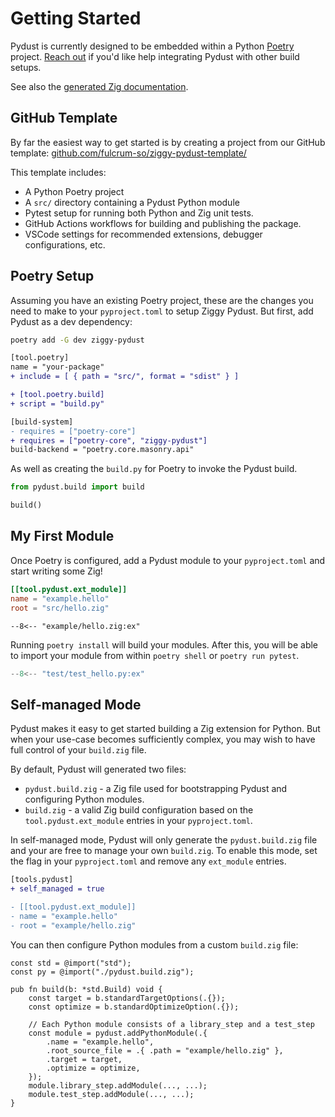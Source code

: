 # Getting Started

Pydust is currently designed to be embedded within a Python [Poetry](https://python-poetry.org/) project. [Reach out](https://github.com/fulcrum-so/ziggy-pydust/issues) if you'd like help integrating Pydust with other build setups.

See also the [generated Zig documentation](https://pydust.fulcrum.so/zig).

## GitHub Template

By far the easiest way to get started is by creating a project from our GitHub template: [github.com/fulcrum-so/ziggy-pydust-template/](https://github.com/fulcrum-so/ziggy-pydust-template/)

This template includes:

- A Python Poetry project
- A `src/` directory containing a Pydust Python module
- Pytest setup for running both Python and Zig unit tests.
- GitHub Actions workflows for building and publishing the package.
- VSCode settings for recommended extensions, debugger configurations, etc.

## Poetry Setup

Assuming you have an existing Poetry project, these are the changes you need to make to
your `pyproject.toml` to setup Ziggy Pydust. But first, add Pydust as a dev dependency:

```bash
poetry add -G dev ziggy-pydust
```

```diff title="pyproject.toml"
[tool.poetry]
name = "your-package"
+ include = [ { path = "src/", format = "sdist" } ]

+ [tool.poetry.build]
+ script = "build.py"

[build-system]
- requires = ["poetry-core"]
+ requires = ["poetry-core", "ziggy-pydust"]
build-backend = "poetry.core.masonry.api"
```

As well as creating the `build.py` for Poetry to invoke the Pydust build.

```python title="build.py"
from pydust.build import build

build()
```

## My First Module

Once Poetry is configured, add a Pydust module to your `pyproject.toml` and start writing some Zig!

```toml title="pyproject.toml"
[[tool.pydust.ext_module]]
name = "example.hello"
root = "src/hello.zig"
```

```zig title="src/hello.zig"
--8<-- "example/hello.zig:ex"
```

Running `poetry install` will build your modules. After this, you will be
able to import your module from within `poetry shell` or `poetry run pytest`.

```python title="test/test_hello.py"
--8<-- "test/test_hello.py:ex"
```

## Self-managed Mode

Pydust makes it easy to get started building a Zig extension for Python. But when your use-case becomes sufficiently
complex, you may wish to have full control of your `build.zig` file.

By default, Pydust will generated two files:

* `pydust.build.zig` - a Zig file used for bootstrapping Pydust and configuring Python modules.
* `build.zig` - a valid Zig build configuration based on the `tool.pydust.ext_module` entries in your `pyproject.toml`.

In self-managed mode, Pydust will only generate the `pydust.build.zig` file and your are free to manage your own `build.zig`.
To enable this mode, set the flag in your `pyproject.toml` and remove any `ext_module` entries.

```diff title="pyproject.toml"
[tools.pydust]
+ self_managed = true

- [[tool.pydust.ext_module]]
- name = "example.hello"
- root = "example/hello.zig"
```

You can then configure Python modules from a custom `build.zig` file:

```zig title="build.zig"
const std = @import("std");
const py = @import("./pydust.build.zig");

pub fn build(b: *std.Build) void {
    const target = b.standardTargetOptions(.{});
    const optimize = b.standardOptimizeOption(.{});

    // Each Python module consists of a library_step and a test_step
    const module = pydust.addPythonModule(.{
        .name = "example.hello",
        .root_source_file = .{ .path = "example/hello.zig" },
        .target = target,
        .optimize = optimize,
    });
    module.library_step.addModule(..., ...);
    module.test_step.addModule(..., ...);
}
```